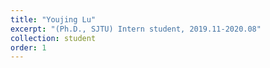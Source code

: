 ```yaml
---
title: "Youjing Lu"
excerpt: "(Ph.D., SJTU) Intern student, 2019.11-2020.08"
collection: student
order: 1
---
```

